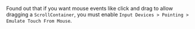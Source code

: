 Found out that if you want mouse events like click and drag to allow dragging a `ScrollContainer`, you must enable `Input Devices > Pointing > Emulate Touch From Mouse`.
